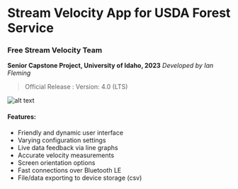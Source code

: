 # Stream Velocity App for USDA Forest Service
### Free Stream Velocity Team
**Senior Capstone Project, University of Idaho, 2023**
*Developed by Ian Fleming*

> Official Release :
> Version: 4.0 (LTS)

![alt text](https://lh3.googleusercontent.com/fife/AK0iWDxsUxIMnmsOMfMs2N4Pk1JgVbVOxI9P_tLqtM9djhH7bXMXd-L9fnePAXDvwJwKamM-U1-YRaS-Gd3C_QuNEu3GXa0Bnf5NtWUH58bLhSW4BIB3xEOdrSWethifjmMNXX4gCo1FGtCNK1a7yzwziYos6PKProjttmn_pefOln6Xz8oyn4szl2mo7jhbSMfuVj6qsWnQuU599A64-qlFX6xAYqpeFBb8yO5glZbX6lV-Gj1_lqJOdlldDwHPhD1xDdcGb16QQn0pQBvFH1wzcXYow2X9NvULMRe9s9Uaztg07RgeCkf-9Xagws-1A-FCI5s8bN6rKuLgIgncT6SxQxANZPx_fDK7S3NP98TB_TAM4vlhKy_LVaBdbLHzq10iMFtRE5ckmURCPtppK27X7gA8aVr9l2-UybiTYV-QjnOkfoYCruqFNP8LNV3Pf8V8NJlpaRVo_jaz_g4ShSNmgQ43wso9ZSci4ZEWceGrFs6dPjViWEQVeZ94t8HygLQxILt0A-A7oyJDzujAWvRXzeYG2K7qvvYNkrp9_GS-JXYMwWNypfDFwB1Rm3-OTrxVaNHqQHnrT-IVRMriw19bvKoUY2OJ-ISPAGjkMddwLl1TyQYSEfmahxa_O9E3pWHof4hTy9EJ4RRKEC6F_f_a_15xtTVgSF92iaY7DDortNEKwFeMHegBpEqBr84OteQO2HwmI0PQfCp1-rt7f4zctZwf2saxaTXpuqUtfcMMJjLNwGfVFSRJK8PpxZegP8qk1Eunx2m_Lnd41fxzzdGbsuP4AWO4gfdRll-OHclKo-0dVrZgB-j_8jSWXiAbYsP6XeslKtAkYqBGPccAKsgZaqAvwkZxJHeJ7WirAKfLPZpaoRi1rc5CzCTFaJO_LjC8yYghQy5B7eJGyUpxPAdyZPy6p5Fq0Cqv43NfD4zSGzkA=w1255-h833)

#### Features:
- Friendly and dynamic user interface
- Varying configuration settings
- Live data feedback via line graphs
- Accurate velocity measurements
- Screen orientation options
- Fast connections over Bluetooth LE
- File/data exporting to device storage (csv)
